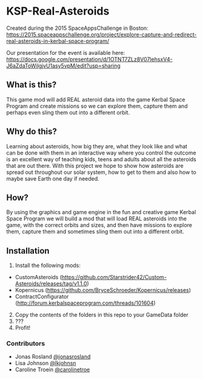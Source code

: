 # KSP-Real-Asteroids

Created during the 2015 SpaceAppsChallenge in Boston: https://2015.spaceappschallenge.org/project/explore-capture-and-redirect-real-asteroids-in-kerbal-space-program/

Our presentation for the event is available here: https://docs.google.com/presentation/d/1OTNT7ZLz8V07lehsxV4-J6aZdaToWilgjvU1asy5vpM/edit?usp=sharing

## What is this?

This game mod will add REAL asteroid data into the game Kerbal Space Program and create missions so we can explore them, capture them and perhaps even sling them out into a different orbit.

## Why do this?

Learning about asteroids, how big they are, what they look like and what can be done with them in an interactive way where you control the outcome is an excellent way of teaching kids, teens and adults about all the asteroids that are out there. With this project we hope to show how asteroids are spread out throughout our solar system, how to get to them and also how to maybe save Earth one day if needed.

## How?

By using the graphics and game engine in the fun and creative game Kerbal Space Program we will build a mod that will load REAL asteroids into the game, with the correct orbits and sizes, and then have missions to explore them, capture them and sometimes sling them out into a different orbit.

## Installation

1. Install the following mods:
 - CustomAsteroids (https://github.com/Starstrider42/Custom-Asteroids/releases/tag/v1.1.0)
 - Kopernicus (https://github.com/BryceSchroeder/Kopernicus/releases)
 - ContractConfigurator (http://forum.kerbalspaceprogram.com/threads/101604)
2. Copy the contents of the folders in this repo to your GameData folder
3. ???
4. Profit!

### Contributors
 - Jonas Rosland [@jonasrosland](https://twitter.com/jonasrosland)
 - Lisa Johnson [@lkjohnsn](https://twitter.com/lkjohnsn)
 - Caroline Troein [@carolinetroe](https://twitter.com/carolinetroe)
